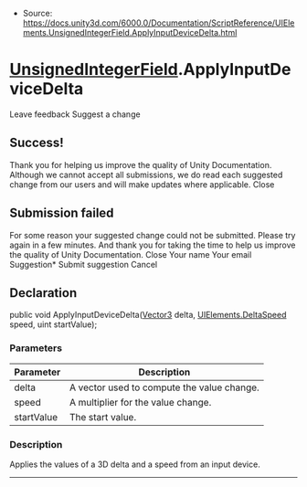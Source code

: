 * Source: https://docs.unity3d.com/6000.0/Documentation/ScriptReference/UIElements.UnsignedIntegerField.ApplyInputDeviceDelta.html

#  [UnsignedIntegerField](https://docs.unity3d.com/6000.0/Documentation/ScriptReference/UIElements.UnsignedIntegerField.html).ApplyInputDeviceDelta
Leave feedback
Suggest a change
## Success!
Thank you for helping us improve the quality of Unity Documentation. Although we cannot accept all submissions, we do read each suggested change from our users and will make updates where applicable.
Close
## Submission failed
For some reason your suggested change could not be submitted. Please <a>try again</a> in a few minutes. And thank you for taking the time to help us improve the quality of Unity Documentation.
Close
Your name Your email Suggestion* Submit suggestion
Cancel
## Declaration
public void ApplyInputDeviceDelta([Vector3](https://docs.unity3d.com/6000.0/Documentation/ScriptReference/Vector3.html) delta, [UIElements.DeltaSpeed](https://docs.unity3d.com/6000.0/Documentation/ScriptReference/UIElements.DeltaSpeed.html) speed, uint startValue); 
### Parameters
Parameter | Description  
---|---  
delta | A vector used to compute the value change.  
speed | A multiplier for the value change.  
startValue | The start value.  
### Description
Applies the values of a 3D delta and a speed from an input device. 
* * *
